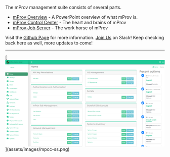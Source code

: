 The mProv management suite consists of several parts.

- [mProv Overview](mprov_overview.pptx) - A PowerPoint overview of what mProv is.
- [mProv Control Center](mpcc.md) - The heart and brains of mProv
- [mProv Job Server](mprov_jobserver.md) - The work horse of mProv

Visit the [Github Page](https://github.com/mprov-ng/) for more information. [Join Us](https://join.slack.com/t/mprovworkspace/shared_invite/zt-1gvqql4o6-y3Ivtui2yTSPSwjWkfY5uA) on Slack!  Keep checking back here as well, more updates to come!

<hr />
[<img align="center" src="assets/images/mpcc-ss.png" />](assets/images/mpcc-ss.png)
